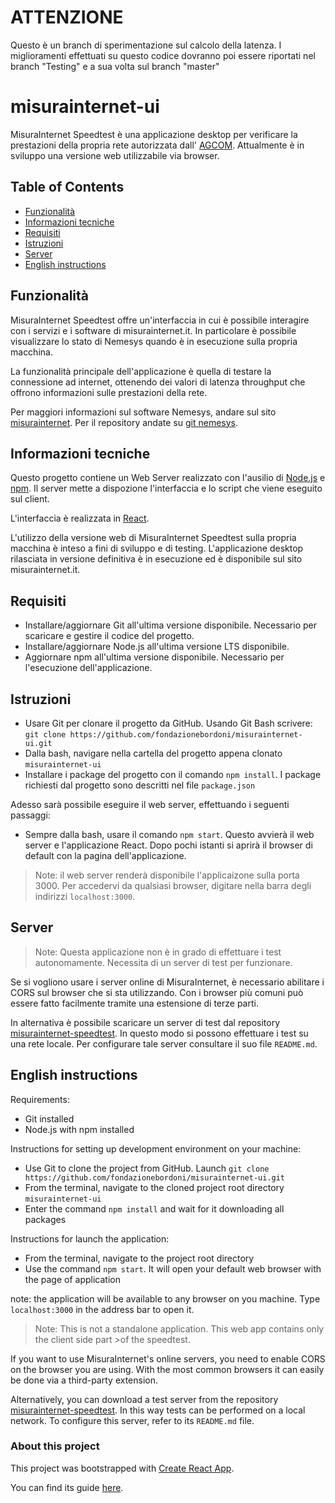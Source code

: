 # ATTENZIONE

Questo è un branch di sperimentazione sul calcolo della latenza.
I miglioramenti effettuati su questo codice dovranno poi essere riportati nel branch "Testing" e a sua volta sul branch "master"


# misurainternet-ui

MisuraInternet Speedtest è una applicazione desktop per verificare la prestazioni della propria rete autorizzata dall' [AGCOM](https://www.agcom.it/).
Attualmente è in sviluppo una versione web utilizzabile via browser.

## Table of Contents

- [Funzionalità](#Funzionalità)
- [Informazioni tecniche](#Informazioni-tecniche)
- [Requisiti](#Requisiti)
- [Istruzioni](#Istruzioni)
- [Server](#Server)
- [English instructions](#English-instructions)

## Funzionalità

MisuraInternet Speedtest offre un'interfaccia in cui è possibile interagire con
i servizi e i software di misurainternet.it. 
In particolare è possibile visualizzare lo stato di Nemesys quando è in esecuzione sulla propria macchina.

La funzionalità principale dell'applicazione è quella di testare la connessione ad internet, ottenendo dei valori di latenza throughput che offrono informazioni sulle prestazioni della rete.

Per maggiori informazioni sul software Nemesys, andare sul sito [misurainternet](https://www.misurainternet.it/).
Per il repository andate su [git nemesys](https://github.com/fondazionebordoni/nemesys).

## Informazioni tecniche

Questo progetto contiene un Web Server realizzato con l'ausilio di [Node.js](https://nodejs.org/it/) e [npm](https://www.npmjs.com/).
Il server mette a dispozione l'interfaccia e lo script che viene eseguito sul client.

L'interfaccia è realizzata in [React](https://reactjs.org/).

L'utilizzo della versione web di MisuraInternet Speedtest sulla propria macchina è inteso a fini di sviluppo e di testing. 
L'applicazione desktop rilasciata in versione definitiva è in esecuzione ed è disponibile sul sito misurainternet.it. 

## Requisiti

* Installare/aggiornare Git all'ultima versione disponibile. Necessario per scaricare e gestire il codice del progetto.
* Installare/aggiornare Node.js all'ultima versione LTS disponibile.
* Aggiornare npm all'ultima versione disponibile. Necessario per l'esecuzione dell'applicazione.

## Istruzioni

* Usare Git per clonare il progetto da GitHub. Usando Git Bash scrivere:
`git clone https://github.com/fondazionebordoni/misurainternet-ui.git`
* Dalla bash, navigare nella cartella del progetto appena clonato `misurainternet-ui`
* Installare i package del progetto con il comando `npm install`.
  I package richiesti dal progetto sono descritti nel file `package.json`

Adesso sarà possibile eseguire il web server, effettuando i seguenti passaggi:
* Sempre dalla bash, usare il comando `npm start`.
  Questo avvierà il web server e l'applicazione React. Dopo pochi istanti si aprirà il browser di default con la pagina dell'applicazione.

>Note: il web server renderà disponibile l'applicaizone sulla porta 3000.
>Per accedervi da qualsiasi browser, digitare nella barra degli indirizzi `localhost:3000`.

## Server

>Note: Questa applicazione non è in grado di effettuare i test autonomamente.
>Necessita di un server di test per funzionare.

Se si vogliono usare i server online di MisuraInternet, è necessario abilitare i CORS sul browser che si sta utilizzando.
Con i browser più comuni può essere fatto facilmente tramite una estensione di terze parti.

In alternativa è possibile scaricare un server di test dal repository [misurainternet-speedtest](https://github.com/fondazionebordoni/misurainternet-speedtest).
In questo modo si possono effettuare i test su una rete locale.
Per configurare tale server consultare il suo file `README.md`.

## English instructions

Requirements:
- Git installed
- Node.js with npm installed

Instructions for setting up development environment on your machine:

- Use Git to clone the project from GitHub. Launch `git clone https://github.com/fondazionebordoni/misurainternet-ui.git`
- From the terminal, navigate to the cloned project root directory `misurainternet-ui`
- Enter the command `npm install` and wait for it downloading all packages

Instructions for launch the application:
- From the terminal, navigate to the project root directory
- Use the command `npm start`. It will open your default web browser with the page of application

note: the application will be available to any browser on you machine.
Type `localhost:3000` in the address bar to open it.

>Note: This is not a standalone application. This web app contains only the client side part >of the speedtest.

If you want to use MisuraInternet's online servers, you need to enable CORS on the browser you are using.
With the most common browsers it can easily be done via a third-party extension.

Alternatively, you can download a test server from the repository [misurainternet-speedtest](https://github.com/fondazionebordoni/misurainternet-speedtest).
In this way tests can be performed on a local network.
To configure this server, refer to its `README.md` file.

### About this project

This project was bootstrapped with [Create React App](https://github.com/facebookincubator/create-react-app).

You can find its guide [here](https://github.com/facebookincubator/create-react-app/blob/master/packages/react-scripts/template/README.md).